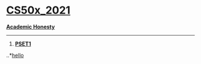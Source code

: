 # **[CS50x_2021](https://cs50.harvard.edu/x/2021/)**
**[Academic Honesty](https://cs50.harvard.edu/x/2021/honesty/)**
***
1. [**PSET1**](https://github.com/moabdrabou/CS50x_2021/tree/main/PSET1)

..*[hello](https://github.com/moabdrabou/CS50x_2021/blob/main/PSET1/hello.c)
